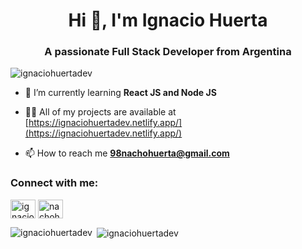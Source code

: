 <h1 align="center">Hi 👋, I'm Ignacio Huerta</h1>
<h3 align="center">A passionate Full Stack Developer from Argentina</h3>

<p align="left"> <img src="https://komarev.com/ghpvc/?username=ignaciohuertadev&label=Profile%20views&color=b40e0e&style=flat" alt="ignaciohuertadev" /> </p>

- 🌱 I’m currently learning **React JS and Node JS**

- 👨‍💻 All of my projects are available at [https://ignaciohuertadev.netlify.app/](https://ignaciohuertadev.netlify.app/)

- 📫 How to reach me **98nachohuerta@gmail.com**

<h3 align="left">Connect with me:</h3>
<p align="left">
<a href="https://linkedin.com/in/ignacio-huerta-a53829148" target="blank"><img align="center" src="https://cdn.jsdelivr.net/npm/simple-icons@3.0.1/icons/linkedin.svg" alt="ignacio-huerta-a53829148" height="30" width="40" /></a>
<a href="https://instagram.com/nachohuerta__" target="blank"><img align="center" src="https://cdn.jsdelivr.net/npm/simple-icons@3.0.1/icons/instagram.svg" alt="nachohuerta__" height="30" width="40" /></a>
</p>



<p><img align="left" src="https://github-readme-stats.vercel.app/api/top-langs?username=ignaciohuertadev&show_icons=true&locale=en&layout=compact" alt="ignaciohuertadev" /></p>

<p>&nbsp;<img align="center" src="https://github-readme-stats.vercel.app/api?username=ignaciohuertadev&show_icons=true&locale=en" alt="ignaciohuertadev" /></p>
